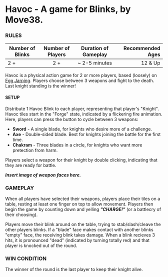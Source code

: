 # Havoc - A game for Blinks, by Move38.

### RULES
| Number of Blinks | Number of Players | Duration of Gameplay | Recommended Ages |
|------------------|:-----------------:|:--------------------:|-----------------:|
| 2 +           | 2 +             |  ~ 2-5 minutes    | 12 & Up          |

Havoc is a physical action game for 2 or more players, based (loosely) on [Egg Jarping](https://en.wikipedia.org/wiki/Egg_tapping).  Players choose between 3 weapons and fight to the death.  Last knight standing is the winner!

#### SETUP
Distribute 1 Havoc Blink to each player, representing that player's "Knight".  Havoc tiles start in the "Forge" state, indicated by a flickering fire animation.  Here, players can press the button to cycle between 3 weapons:

- **Sword** - A single blade, for knights who desire more of a challenge.
- **Axe** - Double-sided blade.  Best for knights joining the battle for the first time.
- **Chakram** - Three blades in a circle, for knights who want more pretection from harm.

Players select a weapon for their knight by double clicking, indicating that they are ready for battle.

***Insert image of weapon faces here.***

### GAMEPLAY
When all players have selected their weapons, players place their tiles on a table, resting at least one finger on top to allow movement.  Players then begin the game by counting down and yelling ***"CHARGE!"*** (or a battlecry of their choosing).

Players move their blink around on the table, trying to stab/slash/cleave the other players blinks.  If a "blade" face makes contact with another blinks "empty" face, the receiving blink takes damage.  When a blink recieves 3 hits, it is pronounced "dead" (indicated by turning totally red) and that player is knocked out of the round.

### WIN CONDITION
The winner of the round is the last player to keep their knight alive.

